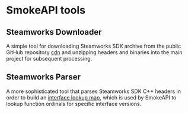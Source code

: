 # SmokeAPI tools

## Steamworks Downloader

A simple tool for downloading Steamworks SDK archive from the public GitHub repository
[cdn](https://github.com/acidicoala/cdn/tree/main/valve)
and unzipping headers and binaries into the main project for subsequent processing.

## Steamworks Parser

A more sophisticated tool that parses Steamworks SDK C++ headers
in order to build an [interface lookup map](../res/interface_lookup.json),
which is used by SmokeAPI to lookup function ordinals for specific interface versions.
